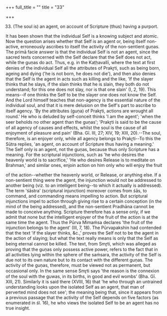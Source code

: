 +++
full_title = ""
title = "33"

+++


33. (The soul is) an agent, on account of Scripture (thus) having a purport.

It has been shown that the individual Self is a knowing subject and atomic. Now the question arises whether that Self is an agent or, being itself non-active, erroneously ascribes to itself the activity of the non-sentient guṇas. The primā facie answer is that the individual Self is not an agent, since the sacred texts concerned with the Self declare that the Self does not act, while the guṇas do act. Thus, e.g. in the Kaṭḥavallī, where the text at first denies of the individual Self all the attributes of Prakr̥ti, such as being born, ageing and dying ('he is not born, he does not die'), and then also denies that the Self is the agent in acts such as killing and the like, 'If the slayer thinks that he slays, if the slain thinks that he is slain, they both do not understand; for this one does not slay, nor is that one slain' (I, 2, 19). This means--if one thinks the Self to be the slayer one does not know the Self. And the Lord himself teaches that non-agency is the essential nature of the individual soul, and that it is mere delusion on the Self's part to ascribe to itself agency. 'By the attributes (guṇa) of Prakr̥ti, actions are wrought all round.' He who is deluded by self-conceit thinks 'I am the agent'; 'when the seer beholds no other agent than the guṇas'; 'Prakr̥ti is said to be the cause of all agency of causes and effects, whilst the soul is the cause of all enjoyment of pleasure and pain' (Bha. Gī. III, 27; XIV, 19; XIII, 20).--The soul, therefore, is an enjoyer only, while all agency belongs to Prakr̥ti--To this the Sūtra replies, 'an agent, on account of Scripture thus having a meaning.' The Self only is an agent, not the guṇas, because thus only Scripture has a meaning. For the scriptural injunctions, such as 'he who desires the heavenly world is to sacrifice,' 'He who desires Release is to meditate on Brahman,' and similar ones, enjoin action on him only who will enjoy the fruit

of the action--whether the heavenly world, or Release, or anything else. If a non-sentient thing were the agent, the injunction would not be addressed to another being (viz. to an intelligent being--to which it actually is addressed). The term 'śāstra' (scriptural injunction) moreover comes from śās, to command, and commanding means impelling to action. But scriptural injunctions impel to action through giving rise to a certain conception (in the mind of the being addressed), and the non-sentient Pradhāna cannot be made to conceive anything. Scripture therefore has a sense only, if we admit that none but the intelligent enjoyer of the fruit of the action is at the same time the agent. Thus the Pūrva Mimaṁsa declares 'the fruit of the injunction belongs to the agent' (III, 7, 18). The Pūrvapakshin had contended that the text 'if the slayer thinks, &c.,' proves the Self not to be the agent in the action of slaying; but what the text really means is only that the Self as being eternal cannot be killed. The text, from Smr̥ti, which was alleged as proving that the guṇas only possess active power, refers to the fact that in all activities lying within the sphere of the saṁsara, the activity of the Self is due not to its own nature but to its contact with the different guṇas. The activity of the guṇas, therefore, must be viewed not as permanent, but occasional only. In the same sense Smr̥ti says 'the reason is the connexion of the soul with the guwas, in its births, in good and evil wombs' (Bha. Gī. XIII, 21). Similarly it is said there (XVIII, 16) that 'he who through an untrained understanding looks upon the isolated Self as an agent, that man of perverted mind does not see'; the meaning being that, since it appears from a previous passage that the activity of the Self depends on five factors (as enumerated in śl. 16), he who views the isolated Self to be an agent has no true insight.


